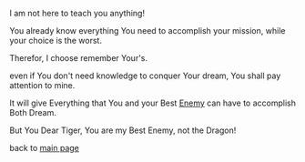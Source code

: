 I am not here to teach you anything!

You already know everything You need to accomplish your mission, while your choice is the worst.

Therefor, I choose remember Your's.

even if You don't need knowledge to conquer Your dream, You shall pay attention to mine.

It will give Everything that You and your Best [Enemy](./Dragon_Asia.md) can have to accomplish Both Dream.

But You Dear Tiger, You are my Best Enemy, not the Dragon!


back to [main page](../README.md)